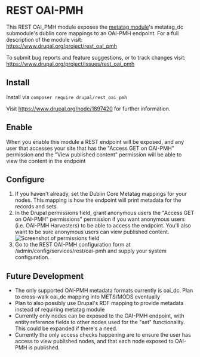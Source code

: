 # REST OAI-PMH

This REST OAI_PMH module exposes the [metatag module](https://www.drupal.org/project/metatag)'s metatag_dc submodule's dublin core mappings to an OAI-PMH endpoint. For a full description of the module visit: https://www.drupal.org/project/rest_oai_pmh

To submit bug reports and feature suggestions, or to track changes visit: https://www.drupal.org/project/issues/rest_oai_pmh


## Install

Install via `composer require drupal/rest_oai_pmh`

 Visit https://www.drupal.org/node/1897420 for further information.

## Enable

When you enable this module a REST endpoint will be exposed, and any user that accesses your site that has the "Access GET on OAI-PMH" permission and the "View published content" permission will be able to view the content in the endpoint

## Configure

1. If you haven't already, set the Dublin Core Metatag mappings for your nodes. This mapping is how the endpoint will print metadata for the records and sets.
2. In the Drupal permissions field, grant anonymous users the "Access GET on OAI-PMH" permissions" permission if you want anonymous users (i.e. OAI-PMH Harvesters) to be able to access the endpoint. You'll also want to be sure anonymous users can view published content.
![Screenshot of permissions field](https://www.drupal.org/files/project-images/Screen%20Shot%20on%202019-04-24%20at%2011-32-43.png)
3. Go to the REST OAI-PMH configuration form at /admin/config/services/rest/oai-pmh and supply your system configuration.

## Future Development

* The only supported OAI-PMH metadata formats currently is oai_dc. Plan to cross-walk oai_dc mapping into METS/MODS eventually
* Plan to also possibly use Drupal's RDF mapping to provide metadata instead of requiring metatag module
* Currently only nodes can be exposed to the OAI-PMH endpoint, with entity reference fields to other nodes used for the "set" functionality. This could be expanded if there's a need.
* Currently the only access checks happening are to ensure the user has access to view published nodes, and that each node exposed to OAI-PMH is published.